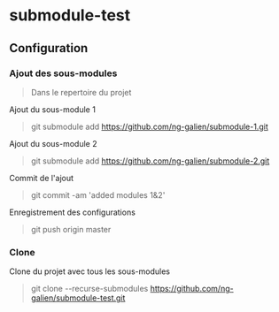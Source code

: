 # submodule-test

## Configuration

### Ajout des sous-modules

> Dans le repertoire du projet

Ajout du sous-module 1
> git submodule add https://github.com/ng-galien/submodule-1.git

Ajout du sous-module 2
> git submodule add https://github.com/ng-galien/submodule-2.git

Commit de l'ajout
> git commit -am 'added modules 1&2'

Enregistrement des configurations
> git push origin master

### Clone

Clone du projet avec tous les sous-modules
> git clone --recurse-submodules https://github.com/ng-galien/submodule-test.git